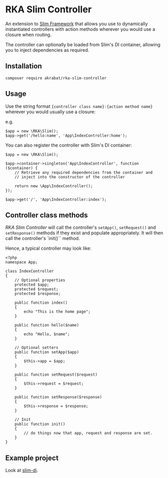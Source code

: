 # RKA Slim Controller

An extension to [Slim Framework][1] that allows you use to dynamically
instantiated controllers with action methods wherever you would use a
closure when routing.

The controller can optionally be loaded from Slim's DI container,
allowing you to inject dependencies as required.

[1]: http://www.slimframework.com/

## Installation

    composer require akrabat/rka-slim-controller


## Usage

Use the string format `{controller class name}:{action method name}`
wherever you would usually use a closure:

e.g.

    $app = new \RKA\Slim();
    $app->get('/hello:name', 'App\IndexController:home');


You can also register the controller with Slim's DI container:

    $app = new \RKA\Slim();

    $app->container->singleton('App\IndexController', function ($container) {
        // Retrieve any required dependencies from the container and
        // inject into the constructor of the controller

        return new \App\IndexController();
    });

    $app->get('/', 'App\IndexController:index');


## Controller class methods

*RKA Slim Controller* will call the controller's `setApp()`, `setRequest()`
and `setResponse()` methods if they exist and populate appropriately. It will
then call the controller's `init()`` method.

Hence, a typical controller may look like:

    <?php
    namespace App;

    class IndexController
    {
        // Optional properties
        protected $app;
        protected $request;
        protected $response;

        public function index()
        {
            echo "This is the home page";
        }

        public function hello($name)
        {
            echo "Hello, $name";
        }

        // Optional setters
        public function setApp($app)
        {
            $this->app = $app;
        }

        public function setRequest($request)
        {
            $this->request = $request;
        }

        public function setResponse($response)
        {
            $this->response = $response;
        }

        // Init
        public function init()
        {
            // do things now that app, request and response are set.
        }
    }


## Example project

Look at [slim-di](https://github.com/akrabat/slim-di).
